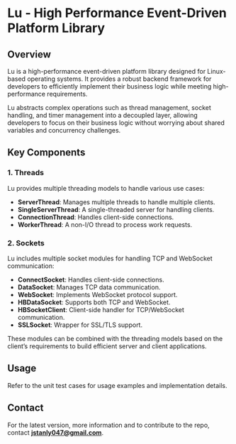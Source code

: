 # Lu - High Performance Event-Driven Platform Library

## Overview

Lu is a high-performance event-driven platform library designed for Linux-based operating systems. It provides a robust backend framework for developers to efficiently implement their business logic while meeting high-performance requirements.

Lu abstracts complex operations such as thread management, socket handling, and timer management into a decoupled layer, allowing developers to focus on their business logic without worrying about shared variables and concurrency challenges.

## Key Components

### 1. Threads

Lu provides multiple threading models to handle various use cases:

- **ServerThread**: Manages multiple threads to handle multiple clients.
- **SingleServerThread**: A single-threaded server for handling clients.
- **ConnectionThread**: Handles client-side connections.
- **WorkerThread**: A non-I/O thread to process work requests.

### 2. Sockets

Lu includes multiple socket modules for handling TCP and WebSocket communication:

- **ConnectSocket**: Handles client-side connections.
- **DataSocket**: Manages TCP data communication.
- **WebSocket**: Implements WebSocket protocol support.
- **HBDataSocket**: Supports both TCP and WebSocket.
- **HBSocketClient**: Client-side handler for TCP/WebSocket communication.
- **SSLSocket**: Wrapper for SSL/TLS support.

These modules can be combined with the threading models based on the client’s requirements to build efficient server and client applications.

## Usage

Refer to the unit test cases for usage examples and implementation details.

## Contact

For the latest version, more information and to contribute to the repo, contact **[jstanly047@gmail.com](mailto:jstanly047@gmail.com)**.
